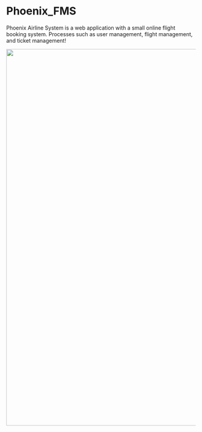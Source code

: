 # Phoenix_FMS
Phoenix Airline System is a web application with a small online flight booking system. Processes such as user management, flight management, and ticket management!


<p align="center">
  <img src="https://github.com/Savindu12/Phoenix_FMS/blob/main/src/assets/HomeDesign.png" width="1000">
</p>

